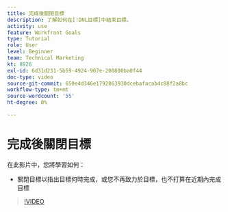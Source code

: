 ```yaml
---
title: 完成後關閉目標
description: 了解如何在[!DNL目標]中結束目標。
activity: use
feature: Workfront Goals
type: Tutorial
role: User
level: Beginner
team: Technical Marketing
kt: 8926
exl-id: 6d31d231-5b59-4924-907e-200800ba0f44
doc-type: video
source-git-commit: 650e4d346e1792863930dcebafacab4c88f2a8bc
workflow-type: tm+mt
source-wordcount: '55'
ht-degree: 0%

---
```


# 完成後關閉目標

在此影片中，您將學習如何：

* 關閉目標以指出目標何時完成，或您不再致力於目標，也不打算在近期內完成目標

>[!VIDEO](https://video.tv.adobe.com/v/335198/?quality=12&learn=on)
